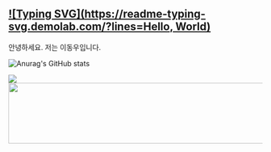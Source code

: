 ## [![Typing SVG](https://readme-typing-svg.demolab.com/?lines=Hello, World)](https://git.io/typing-svg)
안녕하세요. 저는 이동우입니다.

<!--
**woodong-222/woodong-222** is a ✨ _special_ ✨ repository because its `README.md` (this file) appears on your GitHub profile.

Here are some ideas to get you started:

- 🔭 I’m currently working on ...
- 🌱 I’m currently learning ...
- 👯 I’m looking to collaborate on ...
- 🤔 I’m looking for help with ...
- 💬 Ask me about ...
- 📫 How to reach me: ...
- 😄 Pronouns: ...
- ⚡ Fun fact: ...
-->

![Anurag's GitHub stats](https://github-readme-stats.vercel.app/api?username=woodong-222&show_icons=true&theme=radical)

<a href="https://github.com/devxb/gitanimals">
  <img src="https://render.gitanimals.org/farms/{username}"/>
</a>

<a href="https://github.com/devxb/gitanimals">
  <img src="https://render.gitanimals.org/lines/{woodong-222}?pet-id=1" width="1000" height="120"/>
</a>
